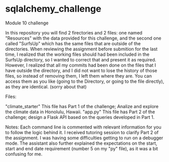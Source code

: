 # sqlalchemy_challenge
Module 10 challenge

In this repository you will find 2 firectories and 2 files: one named "Resources" with the data provided for this challenge, and the second one called "SurfsUp" which has the same files that are outside of the directories. When reviewing the assignment before submition for the last time, I realized that the working files should had been included in the SurfsUp directory, so I wanted to correct that and present it as required. However, I realized that all my commits had been done on the files that I have outside the directory, and I did not want to lose the history of those files, so instead of removing them, I left them where they are. You can access them as you like (going to the Directory, or going to the file directly), as they are identical. (sorry about that)

Files:

"climate_starter" This file has Part 1 of the challenge; Analize and explore the climate data in Honolulu, Hawaii. 
"app.py" This file has Part 2 of the challenge; design a Flask API based on the queries developed in Part 1.

Notes:
Each command line is commented with relevant information for you to follow the logic behind it.
I received tutoring session to clarify Part 2 of the assignment. I was having some difficulties getting to run on a debugger mode. The assistant also further explained the expectations on the start, start and end date requirement (number 5 on my "py" file), as it was a bit confusing for me. 






